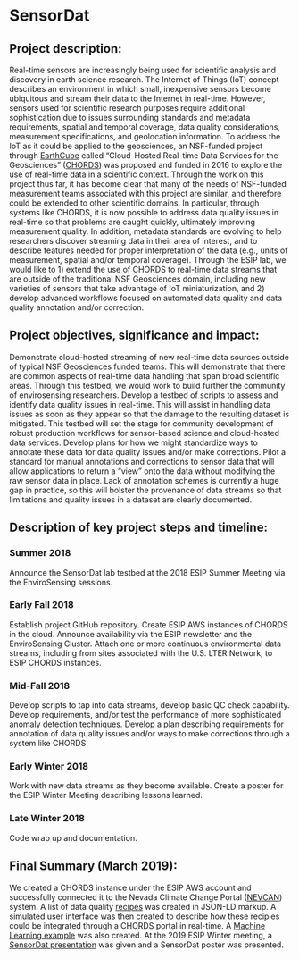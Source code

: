 # SensorDat
## Project description:
Real-time sensors are increasingly being used for scientific analysis and discovery in earth science research. The Internet of Things (IoT) concept describes an environment in which small, inexpensive sensors become ubiquitous and stream their data to the Internet in real-time. However, sensors used for scientific research purposes require additional sophistication due to issues surrounding standards and metadata requirements, spatial and temporal coverage, data quality considerations, measurement specifications, and geolocation information. To address the IoT as it could be applied to the geosciences, an NSF-funded project through [EarthCube](http://earthcube.org) called “Cloud-Hosted Real-time Data Services for the Geosciences” ([CHORDS](http://chordsrt.com)) was proposed and funded in 2016 to explore the use of real-time data in a scientific context. Through the work on this project thus far, it has become clear that many of the needs of NSF-funded measurement teams associated with this project are similar, and therefore could be extended to other scientific domains. In particular, through systems like CHORDS, it is now possible to address data quality issues in real-time so that problems are caught quickly, ultimately improving measurement quality. In addition, metadata standards are evolving to help researchers discover streaming data in their area of interest, and to describe features needed for proper interpretation of the data (e.g., units of measurement, spatial and/or temporal coverage). Through the ESIP lab, we would like to 1) extend the use of CHORDS to real-time data streams that are outside of the traditional NSF Geosciences domain, including new varieties of sensors that take advantage of IoT miniaturization, and 2) develop advanced workflows focused on automated data quality and data quality annotation and/or correction.

## Project objectives, significance and impact: 
Demonstrate cloud-hosted streaming of new real-time data sources outside of typical NSF Geosciences funded teams. This will demonstrate that there are common aspects of real-time data handling that span broad scientific areas. Through this testbed, we would work to build further the community of envirosensing researchers.
Develop a testbed of scripts to assess and identify data quality issues in real-time. This will assist in handling data issues as soon as they appear so that the damage to the resulting dataset is mitigated. This testbed will set the stage for community development of robust production workflows for sensor-based science and cloud-hosted data services.
Develop plans for how we might standardize ways to annotate these data for data quality issues and/or make corrections. Pilot a standard for manual annotations and corrections to sensor data that will allow applications to return a “view” onto the data without modifying the raw sensor data in place. Lack of annotation schemes is currently a huge gap in practice, so this will bolster the provenance of data streams so that limitations and quality issues in a dataset are clearly documented.

## Description of key project steps and timeline: 						
### Summer 2018
Announce the SensorDat lab testbed at the 2018 ESIP Summer Meeting via the EnviroSensing sessions.

### Early Fall 2018
Establish project GitHub repository.
Create ESIP AWS instances of CHORDS in the cloud.
Announce availability via the ESIP newsletter and the EnviroSensing Cluster.
Attach one or more continuous environmental data streams, including from sites associated with the U.S. LTER Network, to ESIP CHORDS instances. 

### Mid-Fall 2018
Develop scripts to tap into data streams, develop basic QC check capability.
Develop requirements, and/or test the performance of more sophisticated anomaly detection techniques.
Develop a plan describing requirements for annotation of data quality issues and/or ways to make corrections through a system like CHORDS.

### Early Winter 2018
Work with new data streams as they become available.
Create a poster for the ESIP Winter Meeting describing lessons learned.

### Late Winter 2018
Code wrap up and documentation.

## Final Summary (March 2019):
We created a CHORDS instance under the ESIP AWS account and successfully connected it to the Nevada Climate Change Portal ([NEVCAN](http://sensor.nevada.edu/nccp/Climate%20Monitoring/Network.aspx)) system. A list of data quality [recipes](https://github.com/ESIPFed/SensorDat/tree/master/example) was created in JSON-LD markup. A simulated user interface was then created to describe how these recipies could be integrated through a CHORDS portal in real-time. A [Machine Learning example](https://github.com/ESIPFed/SensorDat/tree/master/lib) was also created. At the 2019 ESIP Winter meeting, a [SensorDat presentation](https://esip.figshare.com/articles/SensorDat_Real-time_sensor_testbed_for_improved_provenance_and_data_quality/7594928) was given and a SensorDat poster was presented.

